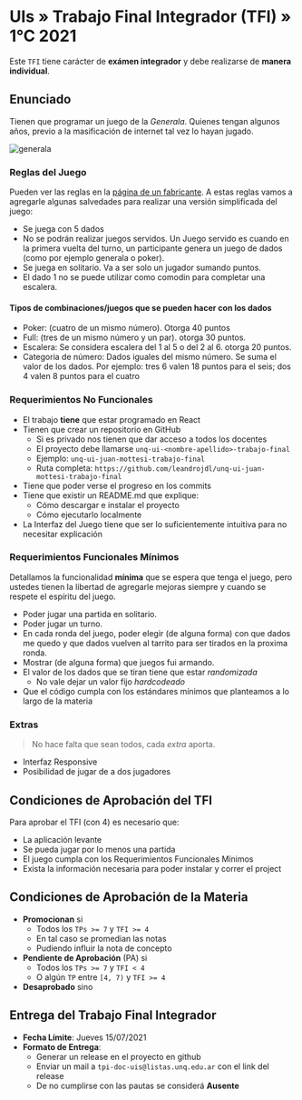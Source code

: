 # UIs » Trabajo Final Integrador (TFI) » 1°C 2021

Este `TFI` tiene carácter de **exámen integrador** y debe realizarse
de **manera individual**.

## Enunciado

Tienen que programar un juego de la _Generala_. Quienes tengan algunos años, previo a la masificación de internet tal vez lo hayan jugado.

![generala]

### Reglas del Juego

Pueden ver las reglas en la [página de un fabricante][fabricante]. A estas reglas vamos a agregarle algunas salvedades para realizar una versión simplificada del juego:
* Se juega con 5 dados
* No se podrán realizar juegos servidos. Un Juego servido es cuando en la primera vuelta del turno, un participante genera un juego de dados (como por ejemplo generala o poker).
* Se juega en solitario. Va a ser solo un jugador sumando puntos.
* El dado 1 no se puede utilizar como comodin para completar una escalera.

#### Tipos de combinaciones/juegos que se pueden hacer con los dados
* Poker: (cuatro de un mismo número). Otorga 40 puntos
* Full: (tres de un mismo número y un par). otorga 30 puntos.
* Escalera: Se considera escalera del 1 al 5 o del 2 al 6. otorga 20 puntos.
* Categoria de número: Dados iguales del mismo número. Se suma el valor de los dados. Por ejemplo: tres 6 valen 18
puntos para el seis; dos 4 valen 8 puntos para el cuatro


### Requerimientos No Funcionales

* El trabajo **tiene** que estar programado en React
* Tienen que crear un repositorio en GitHub
  - Si es privado nos tienen que dar acceso a todos los docentes
  - El proyecto debe llamarse `unq-ui-<nombre-apellido>-trabajo-final`
  - Ejemplo: `unq-ui-juan-mottesi-trabajo-final`
  - Ruta completa: `https://github.com/leandrojdl/unq-ui-juan-mottesi-trabajo-final`
* Tiene que poder verse el progreso en los commits
* Tiene que existir un README.md que explique:
  - Cómo descargar e instalar el proyecto
  - Cómo ejecutarlo localmente
* La Interfaz del Juego tiene que ser lo suficientemente
  intuitiva para no necesitar explicación

### Requerimientos Funcionales Mínimos

Detallamos la funcionalidad **mínima** que se espera
que tenga el juego, pero ustedes tienen la libertad
de agregarle mejoras siempre y cuando se respete el espíritu del juego.

* Poder jugar una partida en solitario.
* Poder jugar un turno.
* En cada ronda del juego, poder elegir (de alguna forma) con que dados me quedo y que dados vuelven al tarrito para ser tirados en la proxima ronda.
* Mostrar (de alguna forma) que juegos fui armando.
* El valor de los dados que se tiran tiene que estar _randomizada_
  - No vale dejar un valor fijo _hardcodeado_
* Que el código cumpla con los estándares mínimos que planteamos
  a lo largo de la materia

### Extras

> No hace falta que sean todos, cada _extra_ aporta.

* Interfaz Responsive
* Posibilidad de jugar de a dos jugadores

## Condiciones de Aprobación del TFI

Para aprobar el TFI (con 4) es necesario que:

* La aplicación levante
* Se pueda jugar por lo menos una partida
* El juego cumpla con los Requerimientos Funcionales Mínimos
* Exista la información necesaria para poder instalar y correr el project

## Condiciones de Aprobación de la Materia

* **Promocionan** si
  - Todos los `TPs >= 7` y `TFI >= 4`
  - En tal caso se promedian las notas
  - Pudiendo influir la nota de concepto
* **Pendiente de Aprobación** (PA) si
  - Todos los `TPs >= 7` y `TFI < 4`
  - O algún `TP` entre `[4, 7)` y `TFI >= 4`
* **Desaprobado** sino

## Entrega del Trabajo Final Integrador

* **Fecha Límite**: Jueves 15/07/2021
* **Formato de Entrega**:
  - Generar un release en el proyecto en github
  - Enviar un mail a `tpi-doc-uis@listas.unq.edu.ar` con el link del release
  - De no cumplirse con las pautas se considerá **Ausente**

[generala]: https://lh3.googleusercontent.com/proxy/Z4hd9IaBr1UbxC6M_Jt-IauSxaWOF6IU7aAmpS_RM8eGKwSrSAIEJ0Ya1MC4KPGCc_DhePA4v5sd8YvOjVxDeeIp3H4jVBR-oZicFg
[fabricante]: http://www.plastigal.com.ar/sites/default/files/reglamentos/reglamento-generala.pdf
[link]: (http://www.acanomas.com/Reglamentos-Juegos-de-Dados/024/Generala.htm#:~:text=Generala%3A%20se%20forma%20cuando%20después,jugador%20automáticamente%20gana%20el%20juego.&text=Cuando%20se%20han%20completado%20las,juego%2C%20se%20suman%20los%20puntajes.)